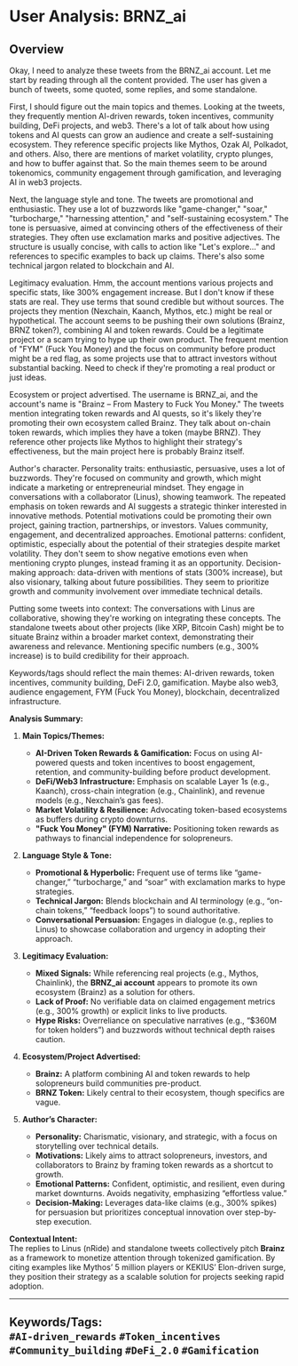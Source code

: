 # User Analysis: BRNZ_ai

## Overview

<think>
Okay, I need to analyze these tweets from the BRNZ_ai account. Let me start by reading through all the content provided. The user has given a bunch of tweets, some quoted, some replies, and some standalone.

First, I should figure out the main topics and themes. Looking at the tweets, they frequently mention AI-driven rewards, token incentives, community building, DeFi projects, and web3. There's a lot of talk about how using tokens and AI quests can grow an audience and create a self-sustaining ecosystem. They reference specific projects like Mythos, Ozak AI, Polkadot, and others. Also, there are mentions of market volatility, crypto plunges, and how to buffer against that. So the main themes seem to be around tokenomics, community engagement through gamification, and leveraging AI in web3 projects.

Next, the language style and tone. The tweets are promotional and enthusiastic. They use a lot of buzzwords like "game-changer," "soar," "turbocharge," "harnessing attention," and "self-sustaining ecosystem." The tone is persuasive, aimed at convincing others of the effectiveness of their strategies. They often use exclamation marks and positive adjectives. The structure is usually concise, with calls to action like "Let's explore..." and references to specific examples to back up claims. There's also some technical jargon related to blockchain and AI.

Legitimacy evaluation. Hmm, the account mentions various projects and specific stats, like 300% engagement increase. But I don't know if these stats are real. They use terms that sound credible but without sources. The projects they mention (Nexchain, Kaanch, Mythos, etc.) might be real or hypothetical. The account seems to be pushing their own solutions (Brainz, BRNZ token?), combining AI and token rewards. Could be a legitimate project or a scam trying to hype up their own product. The frequent mention of "FYM" (Fuck You Money) and the focus on community before product might be a red flag, as some projects use that to attract investors without substantial backing. Need to check if they're promoting a real product or just ideas.

Ecosystem or project advertised. The username is BRNZ_ai, and the account's name is "Brainz – From Mastery to Fuck You Money." The tweets mention integrating token rewards and AI quests, so it's likely they're promoting their own ecosystem called Brainz. They talk about on-chain token rewards, which implies they have a token (maybe BRNZ). They reference other projects like Mythos to highlight their strategy's effectiveness, but the main project here is probably Brainz itself.

Author's character. Personality traits: enthusiastic, persuasive, uses a lot of buzzwords. They're focused on community and growth, which might indicate a marketing or entrepreneurial mindset. They engage in conversations with a collaborator (Linus), showing teamwork. The repeated emphasis on token rewards and AI suggests a strategic thinker interested in innovative methods. Potential motivations could be promoting their own project, gaining traction, partnerships, or investors. Values community, engagement, and decentralized approaches. Emotional patterns: confident, optimistic, especially about the potential of their strategies despite market volatility. They don't seem to show negative emotions even when mentioning crypto plunges, instead framing it as an opportunity. Decision-making approach: data-driven with mentions of stats (300% increase), but also visionary, talking about future possibilities. They seem to prioritize growth and community involvement over immediate technical details.

Putting some tweets into context: The conversations with Linus are collaborative, showing they're working on integrating these concepts. The standalone tweets about other projects (like XRP, Bitcoin Cash) might be to situate Brainz within a broader market context, demonstrating their awareness and relevance. Mentioning specific numbers (e.g., 300% increase) is to build credibility for their approach.

Keywords/tags should reflect the main themes: AI-driven rewards, token incentives, community building, DeFi 2.0, gamification. Maybe also web3, audience engagement, FYM (Fuck You Money), blockchain, decentralized infrastructure.
</think>

**Analysis Summary:**  

1. **Main Topics/Themes:**  
   - **AI-Driven Token Rewards & Gamification:** Focus on using AI-powered quests and token incentives to boost engagement, retention, and community-building before product development.  
   - **DeFi/Web3 Infrastructure:** Emphasis on scalable Layer 1s (e.g., Kaanch), cross-chain integration (e.g., Chainlink), and revenue models (e.g., Nexchain’s gas fees).  
   - **Market Volatility & Resilience:** Advocating token-based ecosystems as buffers during crypto downturns.  
   - **"Fuck You Money" (FYM) Narrative:** Positioning token rewards as pathways to financial independence for solopreneurs.  

2. **Language Style & Tone:**  
   - **Promotional & Hyperbolic:** Frequent use of terms like “game-changer,” “turbocharge,” and “soar” with exclamation marks to hype strategies.  
   - **Technical Jargon:** Blends blockchain and AI terminology (e.g., “on-chain tokens,” “feedback loops”) to sound authoritative.  
   - **Conversational Persuasion:** Engages in dialogue (e.g., replies to Linus) to showcase collaboration and urgency in adopting their approach.  

3. **Legitimacy Evaluation:**  
   - **Mixed Signals:** While referencing real projects (e.g., Mythos, Chainlink), the **BRNZ_ai account** appears to promote its own ecosystem (Brainz) as a solution for others.  
   - **Lack of Proof:** No verifiable data on claimed engagement metrics (e.g., 300% growth) or explicit links to live products.  
   - **Hype Risks:** Overreliance on speculative narratives (e.g., “$360M for token holders”) and buzzwords without technical depth raises caution.  

4. **Ecosystem/Project Advertised:**  
   - **Brainz:** A platform combining AI and token rewards to help solopreneurs build communities pre-product.  
   - **BRNZ Token:** Likely central to their ecosystem, though specifics are vague.  

5. **Author’s Character:**  
   - **Personality:** Charismatic, visionary, and strategic, with a focus on storytelling over technical details.  
   - **Motivations:** Likely aims to attract solopreneurs, investors, and collaborators to Brainz by framing token rewards as a shortcut to growth.  
   - **Emotional Patterns:** Confident, optimistic, and resilient, even during market downturns. Avoids negativity, emphasizing “effortless value.”  
   - **Decision-Making:** Leverages data-like claims (e.g., 300% spikes) for persuasion but prioritizes conceptual innovation over step-by-step execution.  

**Contextual Intent:**  
The replies to Linus (nRide) and standalone tweets collectively pitch **Brainz** as a framework to monetize attention through tokenized gamification. By citing examples like Mythos’ 5 million players or KEKIUS’ Elon-driven surge, they position their strategy as a scalable solution for projects seeking rapid adoption.  

---

**Keywords/Tags:**  
`#AI-driven_rewards` `#Token_incentives` `#Community_building` `#DeFi_2.0` `#Gamification`
---
